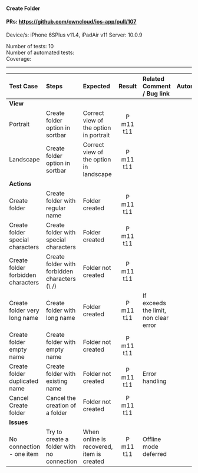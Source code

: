 #### Create Folder 

#### PRs: https://github.com/owncloud/ios-app/pull/107

Device/s: iPhone 6SPlus v11.4, iPadAir v11
Server: 10.0.9

Number of tests: 10<br>
Number of automated tests: <br>
Coverage: <br>


---

 
| Test Case | Steps | Expected | Result | Related Comment / Bug link | Automated |
| :-------- | :---- | :------- | :----: | :------------------------- | :-------: |
|**View**||||||
| Portrait | Create folder option in sortbar | Correct view of the option in portrait | P m11 t11| | 
| Landscape | Create folder option in sortbar | Correct view of the option in landscape | P m11 t11| | 
|**Actions**||||||
| Create folder | Create folder with regular name | Folder created | P m11 t11 | |
| Create folder special characters | Create folder with special characters | Folder created | P m11 t11 | |
| Create folder forbidden characters | Create folder with forbidden characters (\ /) | Folder not created | P m11 t11 | |
| Create folder very long name | Create folder with long name | Folder created |P m11 t11 | If exceeds the limit, non clear error|
| Create folder empty name | Create folder with empty name | Folder not created | P m11 t11 | |
| Create folder duplicated name | Create folder with existing name | Folder not created | P m11 t11 | Error handling |
| Cancel Create folder | Cancel the creation of a folder | Folder not created | P m11 t11 | |
|**Issues**||||||
| No connection - one item | Try to create a folder with no connection | When online is recovered, item is created | P m11 t11 | Offline mode deferred |
